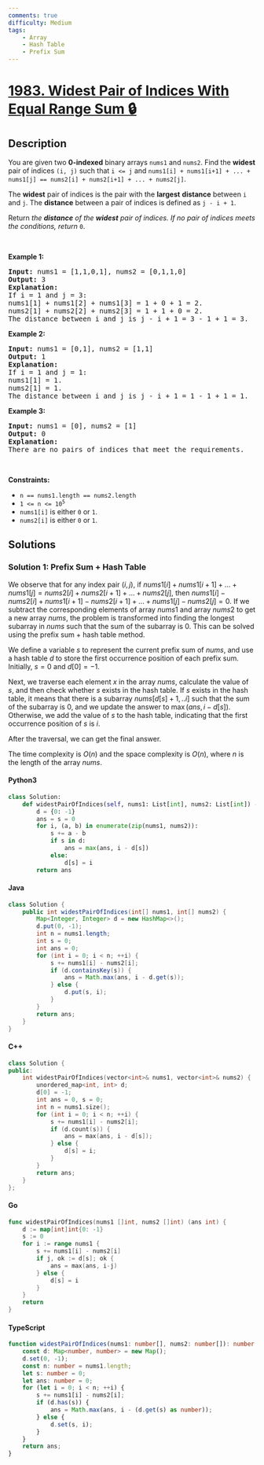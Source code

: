```yaml
---
comments: true
difficulty: Medium
tags:
    - Array
    - Hash Table
    - Prefix Sum
---
```


<!-- problem:start -->

# [1983. Widest Pair of Indices With Equal Range Sum 🔒](https://leetcode.com/problems/widest-pair-of-indices-with-equal-range-sum)

## Description

<!-- description:start -->

<p>You are given two <strong>0-indexed</strong> binary arrays <code>nums1</code> and <code>nums2</code>. Find the <strong>widest</strong> pair of indices <code>(i, j)</code> such that <code>i &lt;= j</code> and <code>nums1[i] + nums1[i+1] + ... + nums1[j] == nums2[i] + nums2[i+1] + ... + nums2[j]</code>.</p>

<p>The <strong>widest</strong> pair of indices is the pair with the <strong>largest</strong> <strong>distance</strong> between <code>i</code> and <code>j</code>. The <strong>distance</strong> between a pair of indices is defined as <code>j - i + 1</code>.</p>

<p>Return <em>the <strong>distance</strong> of the <strong>widest</strong> pair of indices. If no pair of indices meets the conditions, return </em><code>0</code>.</p>

<p>&nbsp;</p>
<p><strong class="example">Example 1:</strong></p>

<pre>
<strong>Input:</strong> nums1 = [1,1,0,1], nums2 = [0,1,1,0]
<strong>Output:</strong> 3
<strong>Explanation:</strong>
If i = 1 and j = 3:
nums1[1] + nums1[2] + nums1[3] = 1 + 0 + 1 = 2.
nums2[1] + nums2[2] + nums2[3] = 1 + 1 + 0 = 2.
The distance between i and j is j - i + 1 = 3 - 1 + 1 = 3.
</pre>

<p><strong class="example">Example 2:</strong></p>

<pre>
<strong>Input:</strong> nums1 = [0,1], nums2 = [1,1]
<strong>Output:</strong> 1
<strong>Explanation:</strong>
If i = 1 and j = 1:
nums1[1] = 1.
nums2[1] = 1.
The distance between i and j is j - i + 1 = 1 - 1 + 1 = 1.
</pre>

<p><strong class="example">Example 3:</strong></p>

<pre>
<strong>Input:</strong> nums1 = [0], nums2 = [1]
<strong>Output:</strong> 0
<strong>Explanation:</strong>
There are no pairs of indices that meet the requirements.
</pre>

<p>&nbsp;</p>
<p><strong>Constraints:</strong></p>

<ul>
	<li><code>n == nums1.length == nums2.length</code></li>
	<li><code>1 &lt;= n &lt;= 10<sup>5</sup></code></li>
	<li><code>nums1[i]</code> is either <code>0</code> or <code>1</code>.</li>
	<li><code>nums2[i]</code> is either <code>0</code> or <code>1</code>.</li>
</ul>

<!-- description:end -->

## Solutions

<!-- solution:start -->

### Solution 1: Prefix Sum + Hash Table

We observe that for any index pair $(i, j)$, if $nums1[i] + nums1[i+1] + ... + nums1[j] = nums2[i] + nums2[i+1] + ... + nums2[j]$, then $nums1[i] - nums2[i] + nums1[i+1] - nums2[i+1] + ... + nums1[j] - nums2[j] = 0$. If we subtract the corresponding elements of array $nums1$ and array $nums2$ to get a new array $nums$, the problem is transformed into finding the longest subarray in $nums$ such that the sum of the subarray is $0$. This can be solved using the prefix sum + hash table method.

We define a variable $s$ to represent the current prefix sum of $nums$, and use a hash table $d$ to store the first occurrence position of each prefix sum. Initially, $s = 0$ and $d[0] = -1$.

Next, we traverse each element $x$ in the array $nums$, calculate the value of $s$, and then check whether $s$ exists in the hash table. If $s$ exists in the hash table, it means that there is a subarray $nums[d[s]+1,..i]$ such that the sum of the subarray is $0$, and we update the answer to $\max(ans, i - d[s])$. Otherwise, we add the value of $s$ to the hash table, indicating that the first occurrence position of $s$ is $i$.

After the traversal, we can get the final answer.

The time complexity is $O(n)$ and the space complexity is $O(n)$, where $n$ is the length of the array $nums$.

<!-- tabs:start -->

#### Python3

```python
class Solution:
    def widestPairOfIndices(self, nums1: List[int], nums2: List[int]) -> int:
        d = {0: -1}
        ans = s = 0
        for i, (a, b) in enumerate(zip(nums1, nums2)):
            s += a - b
            if s in d:
                ans = max(ans, i - d[s])
            else:
                d[s] = i
        return ans
```

#### Java

```java
class Solution {
    public int widestPairOfIndices(int[] nums1, int[] nums2) {
        Map<Integer, Integer> d = new HashMap<>();
        d.put(0, -1);
        int n = nums1.length;
        int s = 0;
        int ans = 0;
        for (int i = 0; i < n; ++i) {
            s += nums1[i] - nums2[i];
            if (d.containsKey(s)) {
                ans = Math.max(ans, i - d.get(s));
            } else {
                d.put(s, i);
            }
        }
        return ans;
    }
}
```

#### C++

```cpp
class Solution {
public:
    int widestPairOfIndices(vector<int>& nums1, vector<int>& nums2) {
        unordered_map<int, int> d;
        d[0] = -1;
        int ans = 0, s = 0;
        int n = nums1.size();
        for (int i = 0; i < n; ++i) {
            s += nums1[i] - nums2[i];
            if (d.count(s)) {
                ans = max(ans, i - d[s]);
            } else {
                d[s] = i;
            }
        }
        return ans;
    }
};
```

#### Go

```go
func widestPairOfIndices(nums1 []int, nums2 []int) (ans int) {
	d := map[int]int{0: -1}
	s := 0
	for i := range nums1 {
		s += nums1[i] - nums2[i]
		if j, ok := d[s]; ok {
			ans = max(ans, i-j)
		} else {
			d[s] = i
		}
	}
	return
}
```

#### TypeScript

```ts
function widestPairOfIndices(nums1: number[], nums2: number[]): number {
    const d: Map<number, number> = new Map();
    d.set(0, -1);
    const n: number = nums1.length;
    let s: number = 0;
    let ans: number = 0;
    for (let i = 0; i < n; ++i) {
        s += nums1[i] - nums2[i];
        if (d.has(s)) {
            ans = Math.max(ans, i - (d.get(s) as number));
        } else {
            d.set(s, i);
        }
    }
    return ans;
}
```

<!-- tabs:end -->

<!-- solution:end -->

<!-- problem:end -->
